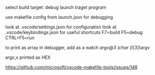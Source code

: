 select build target: debug
launch traget program

use makefile config from  launch.json for debugging

look at .vscode/settings.json for configuration
look at .vscode/keybindings.json for useful shortcuts 
F7=build F5=debug CTRL+F5=run

to print as array in debugger, add as a watch
*argv@3
*(char* (*)[3])argv

argc,x printed as HEX


https://github.com/microsoft/vscode-makefile-tools/issues/148

